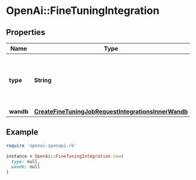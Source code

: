 # OpenAi::FineTuningIntegration

## Properties

| Name | Type | Description | Notes |
| ---- | ---- | ----------- | ----- |
| **type** | **String** | The type of the integration being enabled for the fine-tuning job |  |
| **wandb** | [**CreateFineTuningJobRequestIntegrationsInnerWandb**](CreateFineTuningJobRequestIntegrationsInnerWandb.md) |  |  |

## Example

```ruby
require 'openai-openapi-rb'

instance = OpenAi::FineTuningIntegration.new(
  type: null,
  wandb: null
)
```

